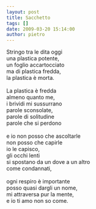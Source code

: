 ```yaml
---
layout: post
title: Sacchetto
tags: []
date: 2009-03-20 15:14:00
author: pietro
---
```

Stringo tra le dita oggi<br/>una plastica potente,<br/>un foglio accartocciato<br/>ma di plastica fredda,<br/>la plastica è morta.<br/><br/>La plastica è fredda<br/>almeno quanto me,<br/>i brividi mi sussurrano<br/>parole sconsolate,<br/>parole di solitudine<br/>parole che si perdono<br/><br/>e io non posso che ascoltarle<br/>non posso che capirle<br/>io le capisco,<br/>gli occhi lenti<br/>si spostano da un dove a un altro<br/>come condannati,<br/><br/>ogni respiro è importante<br/>posso quasi dargli un nome,<br/>mi attraversa pur la mente,<br/>e io ti amo non so come.
